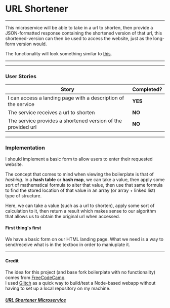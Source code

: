 # URL Shortener

---

This microservice will be able to take in a url to shorten, then provide a JSON-formatted response containing the shortened version of that url, this shortened-version can then
be used to access the website, just as the long-form version would.

The functionality will look something similar to [this](https://url-shortener-microservice.freecodecamp.rocks/).

---

---

### User Stories

| Story                                                         | Completed? |
| ------------------------------------------------------------- | ---------- |
| I can access a landing page with a description of the service | **YES**     |
| The service receives a url to shorten                         | **NO**     |
| The service provides a shortened version of the provided url  | **NO**     |

---

### Implementation

I should implement a basic form to allow users to enter their requested website.

The concept that comes to mind when viewing the boilerplate is that of _hashing_. In a **hash table** or **hash map**, we can take a value, then apply some sort
of mathematical formula to alter that value, then use that same formula to find the stored location of that value in an array (or array + linked list) type of structure.

Here, we can take a value (such as a url to shorten), apply some sort of calculation to it, then return a result which makes sense to our algorithm that allows us to obtain the original
url when accessed.

#### First thing's first

We have a basic form on our HTML landing page. What we need is a way to send/receive what is in the textbox in order to maniuplate it.

---

#### Credit

The idea for this project (and base fork boilerplate with no functionality) comes from [FreeCodeCamp](https://www.freecodecamp.org/).  
I used [Glitch](https://glitch.com/) as a quick way to build/test a Node-based webapp without having to set up a local repository on my machine.

##### [URL Shortener Microservice](https://www.freecodecamp.org/learn/apis-and-microservices/apis-and-microservices-projects/url-shortener-microservice)
